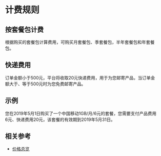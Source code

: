 # 计费规则
## 按套餐包计费
根据购买的套餐包计算费用，可购买月套餐包、季套餐包，半年套餐包和年套餐包。

## 快递费用
订单金额小于500元，平台将收取20元快递费用，用于为您邮寄产品，当订单金额大于、等于500元时为您免费邮寄产品。

## 示例
您在2019年5月1日购买了一个中国移动1GB/月/6元的套餐，您需要支付产品费用6元、快递费用20元，该套餐的有效期到2019年5月31日。

## 相关参考

- [价格总览](Price-Overview.md)
